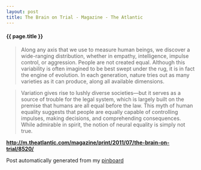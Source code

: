 ```yaml
---
layout: post
title: The Brain on Trial - Magazine - The Atlantic
---
```


#### {{ page.title }}

> Along any axis that we use to measure human beings, we discover a wide-ranging distribution, whether in empathy, intelligence, impulse control, or aggression. People are not created equal. Although this variability is often imagined to be best swept under the rug, it is in fact the engine of evolution. In each generation, nature tries out as many varieties as it can produce, along all available dimensions.
  
> 
  
> Variation gives rise to lushly diverse societies—but it serves as a source of trouble for the legal system, which is largely built on the premise that humans are all equal before the law. This myth of human equality suggests that people are equally capable of controlling impulses, making decisions, and comprehending consequences. While admirable in spirit, the notion of neural equality is simply not true.  

<strong><a href='http://m.theatlantic.com/magazine/print/2011/07/the-brain-on-trial/8520/'>http://m.theatlantic.com/magazine/print/2011/07/the-brain-on-trial/8520/</a></strong>

Post automatically generated from my <a href="http://pinboard.in/u:ndfine">pinboard</a>
